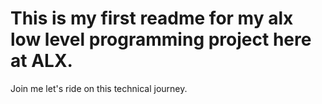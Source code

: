 # This is my first readme for my alx low level programming project here at ALX.
Join me let's ride on this technical journey.
